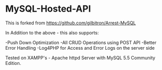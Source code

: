 MySQL-Hosted-API
================

This is forked from https://github.com/gilbitron/Arrest-MySQL

In Addition to the above - this also supports:

-Push Down Optimization
-All CRUD Operations using POST API
-Better Error Handling
-Log4PHP for Access and Error Logs on the server side

Tested on XAMPP's - Apache httpd Server with MySQL 5.5 Community Edition.
